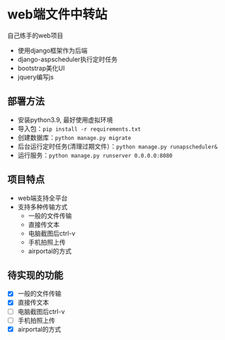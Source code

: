# web端文件中转站

自己练手的web项目
- 使用django框架作为后端
- django-aspscheduler执行定时任务
- bootstrap美化UI
- jquery编写js

## 部署方法

- 安装python3.9, 最好使用虚拟环境
- 导入包：`pip install -r requirements.txt`
- 创建数据库：`python manage.py migrate`
- 后台运行定时任务(清理过期文件）：`python manage.py runapscheduler&`
- 运行服务：`python manage.py runserver 0.0.0.0:8080`


## 项目特点

- web端支持全平台
- 支持多种传输方式
  - 一般的文件传输
  - 直接传文本
  - 电脑截图后ctrl-v
  - 手机拍照上传
  - airportal的方式

## 待实现的功能

- [x] 一般的文件传输
- [x] 直接传文本
- [ ] 电脑截图后ctrl-v
- [ ] 手机拍照上传
- [x] airportal的方式
